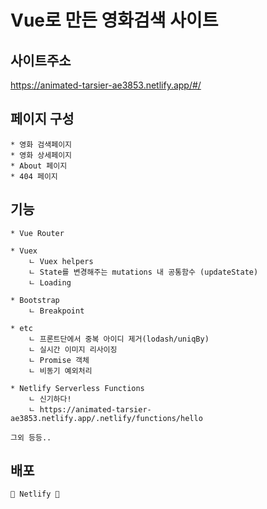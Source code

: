 # Vue로 만든 영화검색 사이트

## 사이트주소
https://animated-tarsier-ae3853.netlify.app/#/

## 페이지 구성
```
* 영화 검색페이지
* 영화 상세페이지
* About 페이지
* 404 페이지
```

## 기능
```
* Vue Router
    
* Vuex
    ㄴ Vuex helpers
    ㄴ State를 변경해주는 mutations 내 공통함수 (updateState)
    ㄴ Loading

* Bootstrap
    ㄴ Breakpoint

* etc
    ㄴ 프론트단에서 중복 아이디 제거(lodash/uniqBy)
    ㄴ 실시간 이미지 리사이징
    ㄴ Promise 객체
    ㄴ 비동기 예외처리

* Netlify Serverless Functions
    ㄴ 신기하다!
    ㄴ https://animated-tarsier-ae3853.netlify.app/.netlify/functions/hello

그외 등등..
```

## 배포
```
💖 Netlify 💖
```